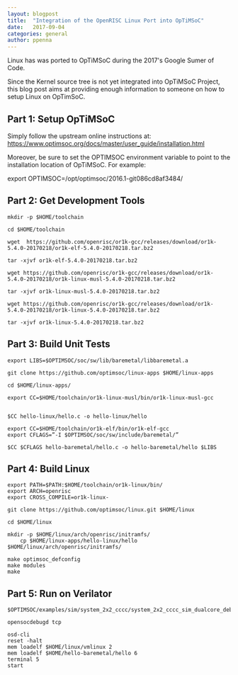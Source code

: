 ```yaml
---
layout: blogpost
title:  "Integration of the OpenRISC Linux Port into OpTiMSoC"
date:   2017-09-04
categories: general
author: ppenna
---
```


Linux has was ported to OpTiMSoC during the 2017's Google Sumer of Code.

Since the Kernel source tree is not yet integrated into OpTiMSoC Project, this blog post aims at providing enough information to someone on how to setup Linux on OpTimSoC.

## Part 1: Setup OpTiMSoC

Simply follow the upstream online instructions at: https://www.optimsoc.org/docs/master/user_guide/installation.html

Moreover, be sure to set the OPTIMSOC environment variable to point to the
installation location of OpTiMSoC. For example:

export OPTIMSOC=/opt/optimsoc/2016.1-git086cd8af3484/

## Part 2: Get Development Tools

```
mkdir -p $HOME/toolchain

cd $HOME/toolchain

wget  https://github.com/openrisc/or1k-gcc/releases/download/or1k-5.4.0-20170218/or1k-elf-5.4.0-20170218.tar.bz2

tar -xjvf or1k-elf-5.4.0-20170218.tar.bz2

wget https://github.com/openrisc/or1k-gcc/releases/download/or1k-5.4.0-20170218/or1k-linux-musl-5.4.0-20170218.tar.bz2

tar -xjvf or1k-linux-musl-5.4.0-20170218.tar.bz2

wget https://github.com/openrisc/or1k-gcc/releases/download/or1k-5.4.0-20170218/or1k-linux-5.4.0-20170218.tar.bz2

tar -xjvf or1k-linux-5.4.0-20170218.tar.bz2
```

## Part 3: Build Unit Tests

```
export LIBS=$OPTIMSOC/soc/sw/lib/baremetal/libbaremetal.a

git clone https://github.com/optimsoc/linux-apps $HOME/linux-apps

cd $HOME/linux-apps/

export CC=$HOME/toolchain/or1k-linux-musl/bin/or1k-linux-musl-gcc


$CC hello-linux/hello.c -o hello-linux/hello

export CC=$HOME/toolchain/or1k-elf/bin/or1k-elf-gcc
export CFLAGS=”-I $OPTIMSOC/soc/sw/include/baremetal/”

$CC $CFLAGS hello-baremetal/hello.c -o hello-baremetal/hello $LIBS    
```

## Part 4: Build Linux

```
export PATH=$PATH:$HOME/toolchain/or1k-linux/bin/
export ARCH=openrisc
export CROSS_COMPILE=or1k-linux-

git clone https://github.com/optimsoc/linux.git $HOME/linux

cd $HOME/linux

mkdir -p $HOME/linux/arch/openrisc/initramfs/
    cp $HOME/linux-apps/hello-linux/hello $HOME/linux/arch/openrisc/initramfs/

make optimsoc_defconfig
make modules
make
```

## Part 5: Run on Verilator

```
$OPTIMSOC/examples/sim/system_2x2_cccc/system_2x2_cccc_sim_dualcore_debug

opensocdebugd tcp

osd-cli
reset -halt
mem loadelf $HOME/linux/vmlinux 2
mem loadelf $HOME/hello-baremetal/hello 6
terminal 5
start
```
